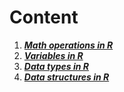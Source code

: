# **Content**

1. ***[Math operations in R]("source/math_operations.md")***
2. ***[Variables in R]("source/variables.md")***
3. ***[Data types in R]("source/data_types.md")***
4. ***[Data structures in R]("source/data_structures.md")***